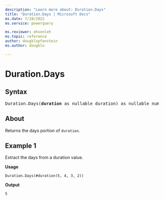 ```yaml
---
description: "Learn more about: Duration.Days"
title: "Duration.Days | Microsoft Docs"
ms.date: 7/18/2022
ms.service: powerquery

ms.reviewer: ehvonleh
ms.topic: reference
author: dougklopfenstein
ms.author: dougklo

---
```

# Duration.Days

## Syntax

<pre>
Duration.Days(<b>duration</b> as nullable duration) as nullable number
</pre>
  
## About

Returns the days portion of `duration`.

## Example 1

Extract the days from a duration value.

**Usage**

```powerquery-m
Duration.Days(#duration(5, 4, 3, 2))
```

**Output**

`5`
